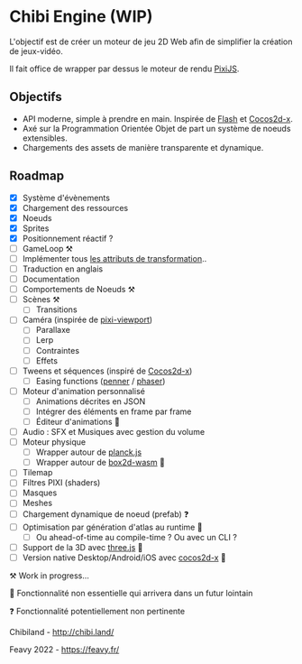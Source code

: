 # Chibi Engine (WIP)

L'objectif est de créer un moteur de jeu 2D Web afin de simplifier la création de jeux-vidéo.

Il fait office de wrapper par dessus le moteur de rendu [PixiJS](https://github.com/pixijs/pixijs).

## Objectifs
- API moderne, simple à prendre en main. Inspirée de [Flash](https://help.adobe.com/fr_FR/FlashPlatform/reference/actionscript/3/package-detail.html) et [Cocos2d-x](https://docs.cocos2d-x.org/api-ref/cplusplus/v4x/). 
- Axé sur la Programmation Orientée Objet de part un système de noeuds extensibles.
- Chargements des assets de manière transparente et dynamique.

## Roadmap

- [x] Système d'évènements
- [x] Chargement des ressources
- [x] Noeuds
- [x] Sprites
- [x] Positionnement réactif ?
- [ ] GameLoop ⚒️
- [ ] Implémenter tous [les attributs de transformation](https://pixijs.download/dev/docs/PIXI.Container.html)..
- [ ] Traduction en anglais
- [ ] Documentation
- [ ] Comportements de Noeuds ⚒️
- [ ] Scènes ⚒️
    - [ ] Transitions
- [ ] Caméra (inspirée de [pixi-viewport](https://github.com/davidfig/pixi-viewport))
    - [ ] Parallaxe
    - [ ] Lerp
    - [ ] Contraintes
    - [ ] Effets
- [ ] Tweens et séquences (inspiré de [Cocos2d-x](https://docs.cocos.com/cocos2d-x/manual/en/actions/getting_started.html))
  - [ ] Easing functions ([penner](https://github.com/bcherny/penner) / [phaser](https://github.com/photonstorm/phaser/tree/master/src/math/easing))
- [ ] Moteur d'animation personnalisé
  - [ ] Animations décrites en JSON
  - [ ] Intégrer des éléments en frame par frame
  - [ ] Éditeur d'animations 🔮
- [ ] Audio : SFX et Musiques avec gestion du volume
- [ ] Moteur physique
    - [ ] Wrapper autour de [planck.js](https://github.com/shakiba/planck.js/)
    - [ ] Wrapper autour de [box2d-wasm](https://github.com/Birch-san/box2d-wasm) 🔮
- [ ] Tilemap
- [ ] Filtres PIXI (shaders)
- [ ] Masques
- [ ] Meshes
- [ ] Chargement dynamique de noeud (prefab) ❓
- [ ] Optimisation par génération d'atlas au runtime 🔮
    - [ ] Ou ahead-of-time au compile-time ? Ou avec un CLI ?
- [ ] Support de la 3D avec [three.js](https://github.com/mrdoob/three.js) 🔮
- [ ] Version native Desktop/Android/iOS avec [cocos2d-x](https://github.com/cocos2d/cocos2d-x) 🔮

⚒️ Work in progress...

🔮 Fonctionnalité non essentielle qui arrivera dans un futur lointain

❓ Fonctionnalité potentiellement non pertinente

Chibiland - http://chibi.land/

Feavy 2022 - https://feavy.fr/
